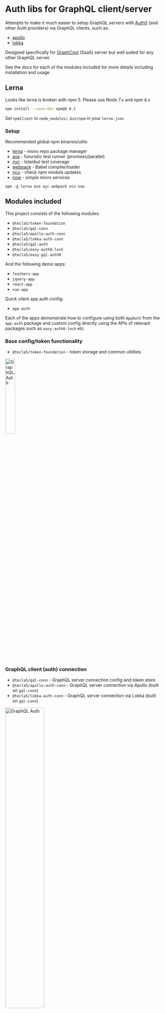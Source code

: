 # Auth libs for GraphQL client/server

Attempts to make it much easier to setup GraphQL servers with [Auth0](https://auth0.com/) (and other Auth providers) via GraphQL clients, such as:

- [apollo](http://dev.apollodata.com/)
- [lokka](https://github.com/kadirahq/lokka)

Designed specifically for [GraphCool](https://www.graph.cool) (SaaS) server but well suited for any other GraphQL server.

See the docs for each of the modules included for more details including installation and usage.

## Lerna

Looks like lerna is broken with npm 5. Please use Node 7.x and npm 4.x

```bash
npm install --save-dev npm@4.6.1
```

Set `npmClient` to `node_modules/.bin/npm` in your `lerna.json`

### Setup

Recommended global npm binaries/utils:

- [lerna](https://www.npmjs.com/package/lerna) - mono repo package manager
- [ava](https://www.npmjs.com/package/ava) - futuristic test runner (promises/parallel)
- [nyc](https://www.npmjs.com/package/nyc) - Istanbul test coverage
- [webpack](https://www.npmjs.com/package/webpack) - Babel compiler/loader
- [ncu](https://www.npmjs.com/package/npm-check-updates) - check npm module updates
- [now](https://www.npmjs.com/package/now) - simple micro services

`npm -g lerna ava nyc webpack ncu now`

## Modules included

This project consists of the following modules:

- `@tecla5/token-foundation`
- `@tecla5/gql-conn`
- `@tecla5/apollo-auth-conn`
- `@tecla5/lokka-auth-conn`
- `@tecla5/gql-auth`
- `@tecla5/easy-auth0-lock`
- `@tecla5/easy-gql-auth0`

And the following demo apps:

- `feathers-app`
- `jquery-app`
- `react-app`
- `vue-app`

Quick client app auth config:

- `app-auth`

Each of the apps demonstrate how to configure using both `AppAuth` from the `app-auth` package and custom config directly using the APIs of relevant packages such as `easy-auth0-lock` etc.

### Base config/token functionality

- `@tecla5/token-foundation` - token storage and common utilities

<img src="https://github.com/tecla5/easy-graphql-auth/raw/master/pics/token-foundation.png" alt="GraphQL Auth" width="25%" height="25%">

### GraphQL client (auth) connection

- `@tecla5/gql-conn` - GraphQL server connection config and token store
- `@tecla5/apollo-auth-conn` -  GraphQL server connection via Apollo (built on `gql-conn`)
- `@tecla5/lokka-auth-conn` - GraphQL server connection via Lokka (built on `gql-conn`)

<img src="https://github.com/tecla5/easy-graphql-auth/raw/master/pics/GraphQL-client-auth.png" alt="GraphQL Auth" width="50%" height="50%">

Each GraphQL connection should have the capability to:

- perform GraphQL queries via `async doQuery(query)`
- add JWT token to connection via `setJWTtoken(signinToken)`

### GraphQL auth flow

- `@tecla5/gql-auth` - GraphQL authentication

<img src="https://github.com/tecla5/easy-graphql-auth/raw/master/pics/GraphQL-Auth.png" alt="GraphQL Auth" width="50%" height="50%">

### Auth0 login (UI)

- `@tecla5/easy-auth0-lock` - Efficient setup of GraphQL authentication with Auth0 Lock

<img src="https://github.com/tecla5/easy-graphql-auth/raw/master/pics/Auth0-Lock-Provider.png" alt="Auth0 Lock" width="40%" height="40%">

`easy-gql-auth0` is designed to work well with *auth0* but can be configuted to support alternative auth providers

`easy-auth0-lock` can be made to work with various Auth0 authentication systems beyond *Lock*, including [passwordless](https://auth0.com/passwordless) with [magic link email](https://auth0.com/docs/connections/passwordless/email) or [sms](https://auth0.com/docs/connections/passwordless/sms).

## Full 2-phase auth flow

- `@tecla5/easy-gql-auth0` - Efficient setup of full Auth0 and GraphQL authentication flow

<img src="https://github.com/tecla5/easy-graphql-auth/raw/master/pics/Auth0-GraphQL-Flow.png" alt="Full auth0 graphQL flow" width="80%" height="80%">

Notably a `setup` method is included which should facilitate full setup of all the pieces for a full 2-phase Auth provider signin and GraphQL signin flow with all the "bells and whistles".

## Demo apps

- `jquery-app`
- `react-app`
- `vue-app`

The demo apps serve to illustrate how to leverage the `easy-auth0-lock` lib so easily, that there is very little difference in the setup, as the library has been designed to be completely self-contained and makes no assumptions on the consumer. Example can be found below.

Please add a demo app for your framework of choice ;)

## Auth0 Lock setup

A typical configuration could look as follows:

```js
import {
  createGraphQLAuth
} from '@tecla5/gql-auth'

import ApolloClient, {
  createNetworkInterface
} from 'apollo-client'

import {
  createConnection
} from '@tecla5/apollo-auth-conn'

const client = {
  ApolloClient,
  createNetworkInterface,
  createConnection,
}

import Auth0Lock from 'auth0-lock'
import {
  setup,
  createStore,
  createLock
} from '@tecla5/easy-auth0-lock'

const lockConfig = {
  Auth0Lock,
  createLock
}

import config from './config'

export default setup(config, {
  createGraphQLAuth, // adds graphQL auth
  createStore,

  client,
  lockConfig,
})
```

Using `easy-gql-auth0` we can achieve the same with a somewhat simpler configuration, using conventions:

```js
import ApolloClient, {
  createNetworkInterface
} from 'apollo-client'

import {
  createConnection
} from '@tecla5/apollo-auth-conn'

let client = {
  ApolloClient,
  createNetworkInterface,
  createConnection
}

import {
  createLock
} from 'easy-gql-auth0'

import config from './config'

let lock = createLock(config, {
  client
})
```

## UI setup

A typical user session component with signin & logout

```js
class SessionComponent extends Component {
  constructor(props) {
    super(props);
    this.state = {
      isLoggedIn: false
    };

    lock.on('signedIn', this.loggedIn)
    lock.on('loggedOut', this.loggedOut)
  }

  loggedOut() {
    this.setState({
      isLoggedIn: false,
      profile: {}
    })
    // hide logout button
  }

  signedIn({
    profile
  }) {
    this.setState({
      isLoggedIn: true,
      profile,
    })
    // hide login button
  }

  doLogin() {
    lock
      .showLock()
      .subscribeAuthenticated()
  }

  doLogout() {
    lock
      .logout()
  }

  // ...
  // have the component render trigger doLogin and doLogout
}
```

## Pre-requisites

On [Auth0 university](https://auth0.com/university/) watch:

- [Auth0 101 course](https://auth0.com/university/2/auth0-101)
- [Getting Started with the lock](https://auth0.com/university/3/getting-started-with-the-lock)

On [GraphCool youtube channel](https://www.youtube.com/channel/UCptAHlN1gdwD89tFM3ENb6w), watch the first 2 minutes of GraphCool  [User Authentication with Auth0 for React and Apollo](https://www.youtube.com/watch?v=5uxq8Om-AZQ) which demonstrates how to create an Auth0 client app and configure a GraphCool app for Auth0 integration.

Now you should be good to go!

## Development

This is a [lerna](https://lernajs.io/) project. So simply bootstrap.

`$ lerna bootstrap`

And you will be good to go!

## Build

Build all modules (or use with lerna `--scope`)

- `$ lerna run build:dev` - for dev
- `$ lerna run build:prod` - for prod (minified)

Only for specific module via `--scope`

- `$ lerna run build:prod --scope @tecla5/token-foundation`

In local module/project

- `$ npm run build:dev` - for dev
- `$ npm run build:prod` - for prod (minified)

## Test

`$ lerna run test`

In local module/project

`$ npm test`

Run specific test

`$ ava test/auth.test.js`

### Code coverage

See [Ava Code coverage](https://github.com/avajs/ava/blob/master/docs/recipes/code-coverage.md) recipe

Install NYC globally

`npm i -g nyc`

## Publish to npm

`$ lerna publish`

## Payments

These auth libs can be used in combination with the recently updated tutorial project [micro-stripe-example](https://github.com/tecla5/micro-stripe-example) for payments.

Coming soon: *Stripe subscription payments integration* (separate project)

The goal is to supply efficient infrastructure to build the core functionality for most sites:

- user signup
- payment (including subscriptions)

Stay tuned...

## License

MIT - [Tecla5](http://tecla5.com) 2017, Kristian Mandrup
